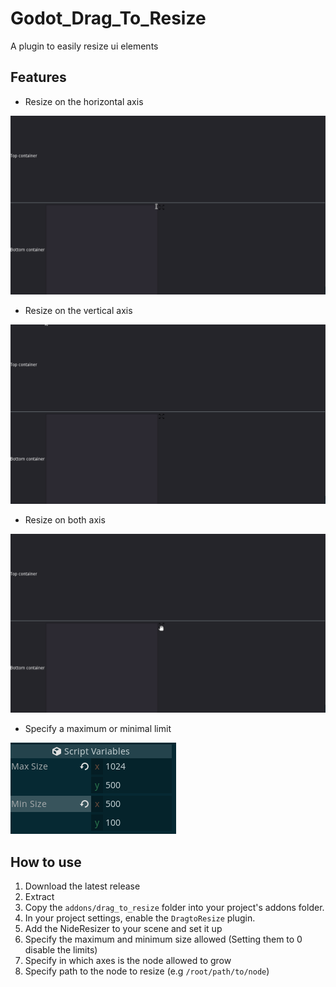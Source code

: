 # Godot_Drag_To_Resize
A plugin to easily resize ui elements

## Features
- Resize on the horizontal axis

![](https://github.com/Lyaaaaaaaaaaaaaaa/Godot_Drag_To_Resize/blob/Master/images/hresize.gif)

- Resize on the vertical axis

![](https://github.com/Lyaaaaaaaaaaaaaaa/Godot_Drag_To_Resize/blob/Master/images/vresize.gif)

- Resize on both axis

![](https://github.com/Lyaaaaaaaaaaaaaaa/Godot_Drag_To_Resize/blob/Master/images/bresize.gif)

- Specify a maximum or minimal limit

![](https://github.com/Lyaaaaaaaaaaaaaaa/Godot_Drag_To_Resize/blob/Master/images/min_max.png)

## How to use

1. Download the latest release
2. Extract
3. Copy the `addons/drag_to_resize` folder into your project's addons folder.
4. In your project settings, enable the `DragtoResize` plugin.
5. Add the NideResizer to your scene and set it up
  1. Specify the maximum and minimum size allowed (Setting them to 0 disable the limits)
  2. Specify in which axes is the node allowed to grow
  3. Specify path to the node to resize (e.g `/root/path/to/node`) 
